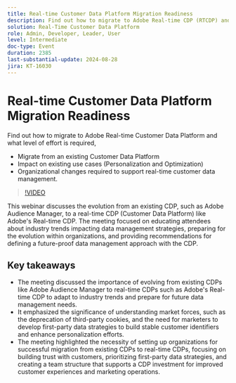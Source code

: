 ```yaml
---
title: Real-time Customer Data Platform Migration Readiness
description: Find out how to migrate to Adobe Real-time CDP (RTCDP) and what level of effort is required:- Migrate from an existing CDP- Impact on existing use cases (Personalization and Optimization)- Organizational changes required to support real-time customer data management.
solution: Real-Time Customer Data Platform
role: Admin, Developer, Leader, User
level: Intermediate
doc-type: Event
duration: 2385
last-substantial-update: 2024-08-28
jira: KT-16030
---
```


# Real-time Customer Data Platform Migration Readiness

Find out how to migrate to Adobe Real-time Customer Data Platform and what level of effort is required,

* Migrate from an existing Customer Data Platform
* Impact on existing use cases (Personalization and Optimization)
* Organizational changes required to support real-time customer data management.

>[!VIDEO](https://video.tv.adobe.com/v/3432995/?learn=on)

This webinar discusses the evolution from an existing CDP, such as Adobe Audience Manager, to a real-time CDP (Customer Data Platform) like Adobe's Real-time CDP. The meeting focused on educating attendees about industry trends impacting data management strategies, preparing for the evolution within organizations, and providing recommendations for defining a future-proof data management approach with the CDP. 

## Key takeaways

* The meeting discussed the importance of evolving from existing CDPs like Adobe Audience Manager to real-time CDPs such as Adobe's Real-time CDP to adapt to industry trends and prepare for future data management needs.
* It emphasized the significance of understanding market forces, such as the deprecation of third-party cookies, and the need for marketers to develop first-party data strategies to build stable customer identifiers and enhance personalization efforts.
* The meeting highlighted the necessity of setting up organizations for successful migration from existing CDPs to real-time CDPs, focusing on building trust with customers, prioritizing first-party data strategies, and creating a team structure that supports a CDP investment for improved customer experiences and marketing operations.
